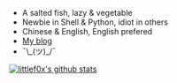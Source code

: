 - A salted fish, lazy & vegetable
- Newbie in Shell & Python, idiot in others
- Chinese & English, English prefered
- [My blog](https://blog.littlefox.me/)
- ¯\\\_(ツ)\_/¯

[![littlef0x's github stats](https://github-readme-stats.vercel.app/api?username=littlef0x)](https://github.com/anuraghazra/github-readme-stats)

<!--
**littlef0x/littlef0x** is a ✨ _special_ ✨ repository because its `README.md` (this file) appears on your GitHub profile.

Here are some ideas to get you started:

- 🔭 I’m currently working on ...
- 🌱 I’m currently learning ...
- 👯 I’m looking to collaborate on ...
- 🤔 I’m looking for help with ...
- 💬 Ask me about ...
- 📫 How to reach me: ...
- 😄 Pronouns: ...
- ⚡ Fun fact: ...
-->
